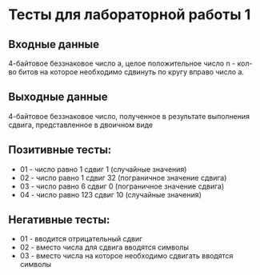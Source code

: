 # Тесты для лабораторной работы 1
## Входные данные
4-байтовое беззнаковое число a, целое положительное число n - кол-во битов на которое необходимо сдвинуть по кругу вправо число а.
## Выходные данные
4-байтовое беззнаковое число, полученное в результате выполнения сдвига, представленное в двоичном виде
## Позитивные тесты:
- 01 - число равно 1 сдвиг 1 (случайные значения)
- 02 - число равно 1 сдвиг 32 (пограничное значение сдвига)
- 03 - число равно 6 сдвиг 0 (пограничное значение сдвига)
- 04 - число равно 123 сдвиг 10 (случайные значения)
## Негативные тесты:
- 01 - вводится отрицательный сдвиг
- 02 - вместо числа для сдвига вводятся символы
- 03 - вместо числа на которое необходимо сдвигать вводятся символы
